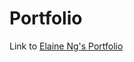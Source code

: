 # Portfolio
Link to [Elaine Ng's Portfolio](https://elaineng94.github.io/ "link to Elaine Ng's Portfolio")
